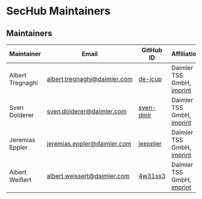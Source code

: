 <!-- SPDX-License-Identifier: MIT --->
# SecHub Maintainers

## Maintainers

| Maintainer       | Email                           | GitHub ID                                 | Affiliation                                                                                       | Joined     |
| -----------------| ------------------------------- | ----------------------------------------- | ------------------------------------------------------------------------------------------------- | ---------- | 
| Albert Tregnaghi | <albert.tregnaghi@daimler.com>  | [de-jcup](https://github.com/de-jcup)     | Daimler TSS GmbH, [imprint](https://github.com/Daimler/daimler-foss/blob/master/LEGAL_IMPRINT.md) | 2019-01-01 | 
| Sven Dolderer    | <sven.dolderer@daimler.com>     | [sven-dmlr](https://github.com/sven-dmlr) | Daimler TSS GmbH, [imprint](https://github.com/Daimler/daimler-foss/blob/master/LEGAL_IMPRINT.md) | 2020-01-01 |
| Jeremias Eppler    | <jeremias.eppler@daimler.com>     | [jeeppler](https://github.com/jeeppler) | Daimler TSS GmbH, [imprint](https://github.com/Daimler/daimler-foss/blob/master/LEGAL_IMPRINT.md) | 2021-01-01 |
| Albert Weißert    | <albert.weissert@daimler.com>     | [4w31ss3](https://github.com/4w31ss3) | Daimler TSS GmbH, [imprint](https://github.com/Daimler/daimler-foss/blob/master/LEGAL_IMPRINT.md) | 2021-01-01 |

<!--
## Emeritus Maintainers

| Maintainer                                       | GitHub ID                                 | Affiliation                                                                                       | Left   |
| ------------------------------------------------ | ----------------------------------------- | ------------------------------------------------------------------------------------------------- | -------| 

*(None at the moment)*
-->
